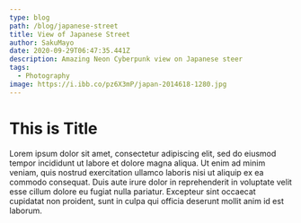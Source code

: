 ```yaml
---
type: blog
path: /blog/japanese-street
title: View of Japanese Street
author: SakuMayo
date: 2020-09-29T06:47:35.441Z
description: Amazing Neon Cyberpunk view on Japanese steer
tags:
  - Photography
image: https://i.ibb.co/pz6X3mP/japan-2014618-1280.jpg
---
```


# This is Title

Lorem ipsum dolor sit amet, consectetur adipiscing elit, sed do eiusmod tempor incididunt ut labore et dolore magna aliqua. Ut enim ad minim veniam, quis nostrud exercitation ullamco laboris nisi ut aliquip ex ea commodo consequat. Duis aute irure dolor in reprehenderit in voluptate velit esse cillum dolore eu fugiat nulla pariatur. Excepteur sint occaecat cupidatat non proident, sunt in culpa qui officia deserunt mollit anim id est laborum.
